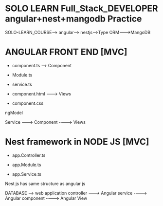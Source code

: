 # SOLO LEARN Full_Stack_DEVELOPER angular+nest+mangodb Practice 
SOLO-LEARN_COURSE--> angular--> nestjs-->Type
ORM--->MangoDB


# ANGULAR FRONT END [MVC]

- component.ts --> Component

- Module.ts 

- service.ts

- component.html ---> Views

- component.css

ngModel

Service ---> Component  ----> Views 


# Nest framework in NODE JS [MVC]

- app.Controller.ts

- app.Module.ts

- app.Service.ts

Nest js has same structure as angular js

DATABASE --> web application controller ---> Angular service ----> Angular component ----> Angular View



